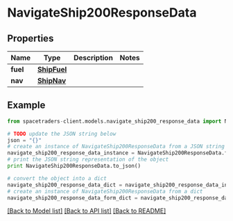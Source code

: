 # NavigateShip200ResponseData


## Properties

Name | Type | Description | Notes
------------ | ------------- | ------------- | -------------
**fuel** | [**ShipFuel**](ShipFuel.md) |  | 
**nav** | [**ShipNav**](ShipNav.md) |  | 

## Example

```python
from spacetraders-client.models.navigate_ship200_response_data import NavigateShip200ResponseData

# TODO update the JSON string below
json = "{}"
# create an instance of NavigateShip200ResponseData from a JSON string
navigate_ship200_response_data_instance = NavigateShip200ResponseData.from_json(json)
# print the JSON string representation of the object
print NavigateShip200ResponseData.to_json()

# convert the object into a dict
navigate_ship200_response_data_dict = navigate_ship200_response_data_instance.to_dict()
# create an instance of NavigateShip200ResponseData from a dict
navigate_ship200_response_data_form_dict = navigate_ship200_response_data.from_dict(navigate_ship200_response_data_dict)
```
[[Back to Model list]](../README.md#documentation-for-models) [[Back to API list]](../README.md#documentation-for-api-endpoints) [[Back to README]](../README.md)


